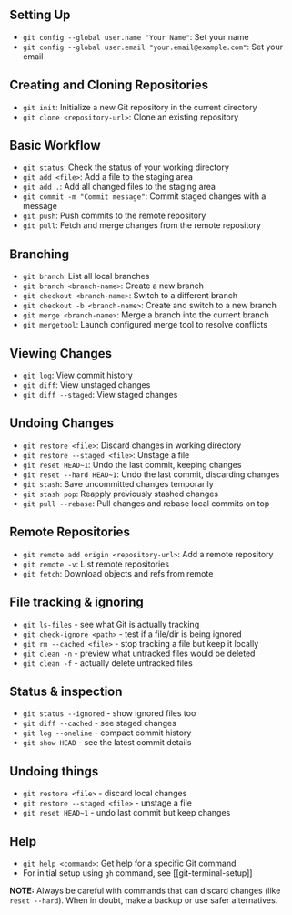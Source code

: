 ## Setting Up
- `git config --global user.name "Your Name"`: Set your name
- `git config --global user.email "your.email@example.com"`: Set your email
## Creating and Cloning Repositories
- `git init`: Initialize a new Git repository in the current directory
- `git clone <repository-url>`: Clone an existing repository
## Basic Workflow
- `git status`: Check the status of your working directory
- `git add <file>`: Add a file to the staging area
- `git add .`: Add all changed files to the staging area
- `git commit -m "Commit message"`: Commit staged changes with a message
- `git push`: Push commits to the remote repository
- `git pull`: Fetch and merge changes from the remote repository
## Branching
- `git branch`: List all local branches
- `git branch <branch-name>`: Create a new branch
- `git checkout <branch-name>`: Switch to a different branch
- `git checkout -b <branch-name>`: Create and switch to a new branch
- `git merge <branch-name>`: Merge a branch into the current branch
- `git mergetool`: Launch configured merge tool to resolve conflicts
## Viewing Changes
- `git log`: View commit history
- `git diff`: View unstaged changes
- `git diff --staged`: View staged changes

## Undoing Changes
- `git restore <file>`: Discard changes in working directory
- `git restore --staged <file>`: Unstage a file
- `git reset HEAD~1`: Undo the last commit, keeping changes
- `git reset --hard HEAD~1`: Undo the last commit, discarding changes
- `git stash`: Save uncommitted changes temporarily
- `git stash pop`: Reapply previously stashed changes
- `git pull --rebase`: Pull changes and rebase local commits on top
## Remote Repositories
- `git remote add origin <repository-url>`: Add a remote repository
- `git remote -v`: List remote repositories
- `git fetch`: Download objects and refs from remote

## File tracking & ignoring

- `git ls-files` - see what Git is actually tracking
- `git check-ignore <path>` - test if a file/dir is being ignored
- `git rm --cached <file>` - stop tracking a file but keep it locally
- `git clean -n` - preview what untracked files would be deleted
- `git clean -f` - actually delete untracked files

## Status & inspection

- `git status --ignored` - show ignored files too
- `git diff --cached` - see staged changes
- `git log --oneline` - compact commit history
- `git show HEAD` - see the latest commit details

## Undoing things

- `git restore <file>` - discard local changes
- `git restore --staged <file>` - unstage a file
- `git reset HEAD~1` - undo last commit but keep changes

## Help
- `git help <command>`: Get help for a specific Git command
- For initial setup using `gh` command, see [[git-terminal-setup]]

**NOTE:**
Always be careful with commands that can discard changes (like `reset --hard`). When in doubt, make a backup or use safer alternatives.